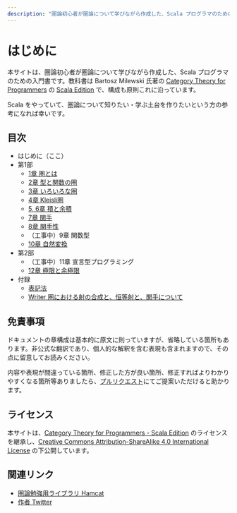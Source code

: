 ```yaml
---
description: "圏論初心者が圏論について学びながら作成した、Scala プログラマのための入門書です。教科書は Bartosz Milewski 氏著の Category Theory for Programmers の Scala Edition で、構成も原則これに沿っています。Scala をやっていて、圏論について知りたい・学ぶ土台を作りたいという方の参考になれば幸いです。"
---
```


# はじめに

本サイトは、圏論初心者が圏論について学びながら作成した、Scala プログラマのための入門書です。教科書は Bartosz Milewski 氏著の [Category Theory for Programmers](https://bartoszmilewski.com/2014/10/28/category-theory-for-programmers-the-preface/) の [Scala Edition](https://github.com/hmemcpy/milewski-ctfp-pdf) で、構成も原則これに沿っています。

Scala をやっていて、圏論について知りたい・学ぶ土台を作りたいという方の参考になれば幸いです。

## 目次

* はじめに（ここ）
* 第1部
  * [1章 圏とは](01_Category.md)
  * [2章 型と関数の圏](02_Types_and_functions.md)
  * [3章 いろいろな圏](03_Categories_great_and_small.md)
  * [4章 Kleisli圏](04_Kleisli_category.md)
  * [5, 6章 積と余積](05_Products_and_Coproducts.md)
  * [7章 関手](07_Functor.md)
  * [8章 関手性](08_Functoriality.md)
  * （工事中）9章 関数型
  * [10章 自然変換](10_Natural_transformations.md)
* 第2部
  * （工事中）11章 宣言型プログラミング
  * [12章 極限と余極限](12_Limits_and_Colimits.md)
* 付録
  * [表記法](00_Notation.md)
  * [Writer 圏における射の合成と、恒等射と、関手について](tips/08_2_Writer_Functor.md)

## 免責事項

ドキュメントの章構成は基本的に原文に則っていますが、省略している箇所もあります。非公式な翻訳であり、個人的な解釈を含む表現も含まれますので、その点に留意してお読みください。

内容や表現が間違っている箇所、修正した方が良い箇所、修正すればよりわかりやすくなる箇所等ありましたら、[プルリクエスト](https://github.com/taretmch/hamcat)にてご提案いただけると助かります。

## ライセンス

本サイトは、[Category Theory for Programmers - Scala Edition](https://github.com/hmemcpy/milewski-ctfp-pdf) のライセンスを継承し、[Creative Commons Attribution-ShareAlike 4.0 International License](https://creativecommons.org/licenses/by-sa/4.0) の下公開しています。

## 関連リンク

- [圏論勉強用ライブラリ Hamcat](https://github.com/taretmch/hamcat)
- [作者 Twitter](https://twitter.com/taretmch)
